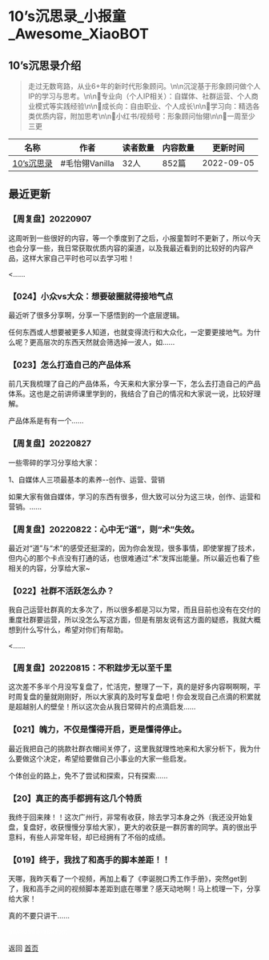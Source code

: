 # 10’s沉思录_小报童_Awesome_XiaoBOT

## 10’s沉思录介绍
> 走过无数弯路，从业6+年的新时代形象顾问。\n\n沉淀基于形象顾问做个人IP的学习与思考。\n\n🔹专业向（个人IP相关）：自媒体、社群运营、个人商业模式等实践经验\n\n🔸成长向：自由职业、个人成长\n\n🔹学习向：精选各类优质内容，附加思考\n\n🔸小红书/视频号：形象顾问怡翎\n\n🔹一周至少三更  
  


|名称|作者|读者数量|内容数量|更新时间|
|---|---|---|---|---|
|[10’s沉思录](https://xiaobot.net/p/MMYL1010?refer=0b133df9-27dc-423b-8101-639049001c13)|#毛怡翎Vanilla|32人|852篇|2022-09-05|

## 最近更新
### 【周复盘】20220907

这周听到一些很好的内容，等一个季度到了之后，小报童暂时不更新了，所以今天也会分享一些，我日常获取优质内容的渠道，以及我最近看到的比较好的内容产品，这样大家自己平时也可以去学习啦！

<......

### 【024】小众vs大众：想要破圈就得接地气点

最近听了很多分享啊，分享一下感悟到的一个底层逻辑。

任何东西或人想要被更多人知道，也就变得流行和大众化，一定要更接地气。为什么呢？更高层次的东西天然就会筛选掉一波人，如......

### 【023】怎么打造自己的产品体系

前几天我梳理了自己的产品体系，今天来和大家分享一下，怎么去打造自己的产品体系。这也是之前讲师课里学到的，我结合了自己的情况和大家说一说，比较好理解。

产品体系是有有一个......

### 【周复盘】20220827

一些零碎的学习分享给大家：

1、自媒体人三项最基本的素养--创作、运营、营销

如果大家有做自媒体，学习的东西有很多，但大致可以分为这三块，创作、运营和营销。......

### 【周复盘】20220822：心中无“道”，则“术”失效。

最近对“道”与“术”的感受还挺深的，因为你会发现，很多事情，即使掌握了技术，但内心的那个卡点没有打通的话，也很难通过“术”发挥出能量。所以最近也看了些相关的内容，分享给大家~

### 【022】社群不活跃怎么办？

我自己运营社群真的太多次了，所以很多都是习以为常，而且目前也没有在交付的重度社群要运营，所以没怎么写这方面，但是有朋友说有这方面的疑惑，我就大概想到什么写什么，希望对你们有帮助。

<......

### 【周复盘】20220815：不积跬步无以至千里

这次差不多半个月没写复盘了，忙活完，整理了一下，真的是好多内容啊啊啊，平时周复盘的量就刚刚好，所以大家真的及时写复盘吧！你会发现自己点滴的积累就是超越别人的壁垒！所以这次会从我日常碎片的点滴启发......

### 【021】魄力，不仅是懂得开启，更是懂得停止。

最近我把自己的挑款社群衣帽间关停了，这里我就理性地来和大家分析下，我为什么要做这个决定，希望给要做自己小事业的大家一些启发。

个体创业的路上，免不了尝试和探索，只有探索......

### 【20】真正的高手都拥有这几个特质

我终于回来辣！！这次广州行，非常有收获，除去学习本身之外（我还没开始复盘，复盘好，收获慢慢分享给大家），更大的收获是一群厉害的同学。真的很出乎意料，有些人非常年轻，却已经拥有了不俗的成绩。

### 【019】终于，我找了和高手的脚本差距！！

天哪，我昨天看了一个视频，再加上看了《李诞脱口秀工作手册》，突然get到了，我和高手之间的视频脚本差距到底在哪里？感天动地啊！马上梳理一下，分享给大家！

真的不要只讲干......


<a href="https://github.com/Reno9527/awesome-xiaobot" style="color: white; text-decoration: none;">awesome-xiaobot</a>

返回 [首页](../README.md)

